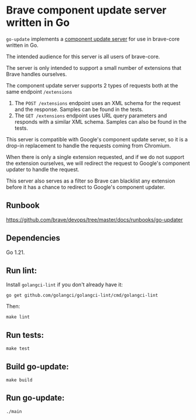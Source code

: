 # Brave component update server written in Go

`go-update` implements a [component update server](https://developer.chrome.com/apps/autoupdate) for use in brave-core written in Go.

The intended audience for this server is all users of brave-core.

The server is only intended to support a small number of extensions that Brave handles ourselves.

The component update server supports 2 types of requests both at the same endpoint `/extensions`

1) The `POST /extensions` endpoint uses an XML schema for the request and the response.  Samples can be found in the tests.
2) The `GET /extensions` endpoint uses URL query parameters and responds with a similar XML schema. Samples can also be found in the tests.

This server is compatible with Google's component update server, so it is a drop-in replacement to handle the requests coming from Chromium.

When there is only a single extension requested, and if we do not support the extension ourselves, we will redirect the request to Google's component updater to handle the request.

This server also serves as a filter so Brave can blacklist any extension before it has a chance to redirect to Google's component updater.

## Runbook
https://github.com/brave/devops/tree/master/docs/runbooks/go-updater

## Dependencies

Go 1.21.

## Run lint:

Install `golangci-lint` if you don't already have it:

`go get github.com/golangci/golangci-lint/cmd/golangci-lint`

Then:

`make lint`

## Run tests:

`make test`

## Build go-update:

`make build`

## Run go-update:

`./main`
